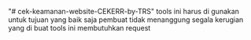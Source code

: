 "# cek-keamanan-website-CEKERR-by-TRS" 
tools ini harus di gunakan untuk tujuan yang baik saja pembuat tidak menanggung segala kerugian yang di buat tools ini
membutuhkan 
request
